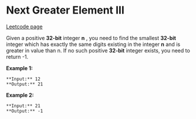# Next Greater Element III
[Leetcode page](https://leetcode.com/problems/next-greater-element-iii/description)

Given a positive **32-bit** integer **n** , you need to find the smallest
**32-bit** integer which has exactly the same digits existing in the integer
**n** and is greater in value than n. If no such positive **32-bit** integer
exists, you need to return -1.

**Example 1:**

    
    
    **Input:** 12
    **Output:** 21
    



**Example 2:**

    
    
    **Input:** 21
    **Output:** -1
    



